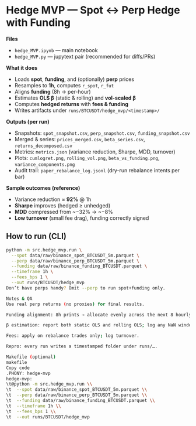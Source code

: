 # Hedge MVP — Spot ↔ Perp Hedge with Funding

**Files**
- `hedge_MVP.ipynb` — main notebook
- `hedge_MVP.py` — jupytext pair (recommended for diffs/PRs)

**What it does**
- Loads **spot**, **funding**, and (optionally) **perp** prices  
- Resamples to **1h**, computes `r_spot`, `r_fut`  
- Aligns **funding** (8h → per-hour)  
- Estimates **OLS β** (static & rolling) and **vol-scaled β**  
- Computes **hedged returns** with **fees & funding**  
- Writes artifacts under `runs/BTCUSDT/hedge_mvp/<timestamp>/`

**Outputs (per run)**
- Snapshots: `spot_snapshot.csv`, `perp_snapshot.csv`, `funding_snapshot.csv`
- Merged & series: `prices_merged.csv`, `beta_series.csv`, `returns_decomposed.csv`
- Metrics: `metrics.json` (variance reduction, Sharpe, MDD, turnover)
- Plots: `cumlogret.png`, `rolling_vol.png`, `beta_vs_funding.png`, `variance_components.png`
- Audit trail: `paper_rebalance_log.jsonl` (dry-run rebalance intents per bar)

**Sample outcomes (reference)**
- Variance reduction ≈ **92%** @ 1h  
- **Sharpe** improves (hedged ≥ unhedged)  
- **MDD** compressed from ~−32% → ~−8%  
- **Low turnover** (small fee drag), funding correctly signed

## How to run (CLI)
```bash
python -m src.hedge_mvp.run \
  --spot data/raw/binance_spot_BTCUSDT_5m.parquet \
  --perp data/raw/binance_perp_BTCUSDT_5m.parquet \
  --funding data/raw/binance_funding_BTCUSDT.parquet \
  --timeframe 1h \
  --fees_bps 1 \
  --out runs/BTCUSDT/hedge_mvp
Don’t have perps handy? Omit --perp to run spot+funding only.

Notes & QA
Use real perp returns (no proxies) for final results.

Funding alignment: 8h prints → allocate evenly across the next 8 hourly bars.

β estimation: report both static OLS and rolling OLS; log any NaN windows.

Fees: apply on rebalance trades only; log turnover.

Repro: every run writes a timestamped folder under runs/….

Makefile (optional)
makefile
Copy code
.PHONY: hedge-mvp
hedge-mvp:
\t@python -m src.hedge_mvp.run \\
\t  --spot data/raw/binance_spot_BTCUSDT_5m.parquet \\
\t  --perp data/raw/binance_perp_BTCUSDT_5m.parquet \\
\t  --funding data/raw/binance_funding_BTCUSDT.parquet \\
\t  --timeframe 1h \\
\t  --fees_bps 1 \\
\t  --out runs/BTCUSDT/hedge_mvp
